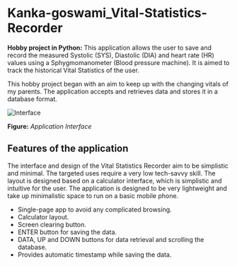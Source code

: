 # Kanka-goswami_Vital-Statistics-Recorder
**Hobby project in Python:** This application allows the user to save and record the measured Systolic (SYS), Diastolic (DIA) and heart rate (HR) values using a Sphygmomanometer (Blood pressure machine). It is aimed to track the historical Vital Statistics of the user.

This hobby project began with an aim to keep up with the changing vitals of my parents. The application accepts and retrieves data and stores it in a database format.


![Interface](https://github.com/Kanka-goswami/Kanka-goswami_Vital-Statistics-Recorder/assets/76626913/38a2c159-e9a0-46d9-a307-3ef493589d88)

**Figure:** _Application Interface_

## Features of the application
The interface and design of the Vital Statistics Recorder aim to be simplistic and minimal. The targeted uses require a very low tech-savvy skill.
The layout is designed based on a calculator interface, which is simplistic and intuitive for the user.
The application is designed to be very lightweight and take up minimalistic space to run on a basic mobile phone.

- Single-page app to avoid any complicated browsing.
- Calculator layout.
- Screen clearing button.
- ENTER button for saving the data.
- DATA, UP and DOWN buttons for data retrieval and scrolling the database.
- Provides automatic timestamp while saving the data.

